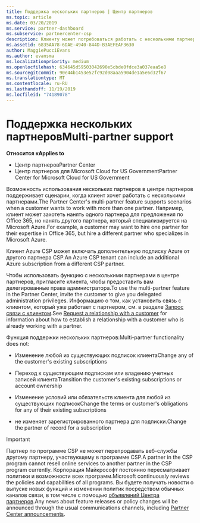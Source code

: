 ```yaml
---
title: Поддержка нескольких партнеров | Центр партнеров
ms.topic: article
ms.date: 03/20/2019
ms.service: partner-dashboard
ms.subservice: partnercenter-csp
description: Клиенту может потребоваться работать с несколькими партнерами в рамках программы поставщиков облачных решений, специализирующимися на разных услугах.
ms.assetid: 6835AA78-6DAE-4940-844D-B3AEFEAF3630
author: MaggiePucciEvans
ms.author: evansma
ms.localizationpriority: medium
ms.openlocfilehash: 634645d59503042690e5cbde0fdce3a037eaa5e8
ms.sourcegitcommit: 90e44b1453e52fc92d08aaa5904de1a5e6d32f67
ms.translationtype: MT
ms.contentlocale: ru-RU
ms.lasthandoff: 11/19/2019
ms.locfileid: "74189078"
---
```

# <a name="multi-partner-support"></a><span data-ttu-id="e67ab-103">Поддержка нескольких партнеров</span><span class="sxs-lookup"><span data-stu-id="e67ab-103">Multi-partner support</span></span>

<span data-ttu-id="e67ab-104">**Относится к**</span><span class="sxs-lookup"><span data-stu-id="e67ab-104">**Applies to**</span></span>

-  <span data-ttu-id="e67ab-105">Центр партнеров</span><span class="sxs-lookup"><span data-stu-id="e67ab-105">Partner Center</span></span>
-  <span data-ttu-id="e67ab-106">Центр партнеров для Microsoft Cloud for US Government</span><span class="sxs-lookup"><span data-stu-id="e67ab-106">Partner Center for Microsoft Cloud for US Government</span></span>

<span data-ttu-id="e67ab-107">Возможность использования нескольких партнеров в центре партнеров поддерживает сценарии, когда клиент хочет работать с несколькими партнерами.</span><span class="sxs-lookup"><span data-stu-id="e67ab-107">The Partner Center's multi-partner feature supports scenarios when a customer wants to work with more than one partner.</span></span> <span data-ttu-id="e67ab-108">Например, клиент может захотеть нанять одного партнера для предложения по Office 365, но нанять другого партнера, который специализируется на Microsoft Azure.</span><span class="sxs-lookup"><span data-stu-id="e67ab-108">For example, a customer may want to hire one partner for their expertise in Office 365, but hire a different partner who specializes in Microsoft Azure.</span></span> 

<span data-ttu-id="e67ab-109">Клиент Azure CSP может включать дополнительную подписку Azure от другого партнера CSP.</span><span class="sxs-lookup"><span data-stu-id="e67ab-109">An Azure CSP tenant can include an additional Azure subscription from a different CSP partner.</span></span>

<span data-ttu-id="e67ab-110">Чтобы использовать функцию с несколькими партнерами в центре партнеров, пригласите клиента, чтобы предоставить вам делегированные права администратора.</span><span class="sxs-lookup"><span data-stu-id="e67ab-110">To use the multi-partner feature in the Partner Center, invite the customer to give you delegated administration privileges.</span></span> <span data-ttu-id="e67ab-111">Информацию о том, как установить связь с клиентом, который уже работает с партнером, см. в разделе [Запрос связи с клиентом](request-a-relationship-with-a-customer.md).</span><span class="sxs-lookup"><span data-stu-id="e67ab-111">See [Request a relationship with a customer](request-a-relationship-with-a-customer.md) for information about how to establish a relationship with a customer who is already working with a partner.</span></span>

<span data-ttu-id="e67ab-112">Функция поддержки нескольких партнеров:</span><span class="sxs-lookup"><span data-stu-id="e67ab-112">Multi-partner functionality does not:</span></span>

- <span data-ttu-id="e67ab-113">Изменение любой из существующих подписок клиента</span><span class="sxs-lookup"><span data-stu-id="e67ab-113">Change any of the customer's existing subscriptions</span></span>

- <span data-ttu-id="e67ab-114">Переход к существующим подпискам или владению учетных записей клиента</span><span class="sxs-lookup"><span data-stu-id="e67ab-114">Transition the customer's existing subscriptions or account ownership</span></span>

- <span data-ttu-id="e67ab-115">Изменение условий или обязательств клиента для любой из существующих подписок</span><span class="sxs-lookup"><span data-stu-id="e67ab-115">Change the terms or customer's obligations for any of their existing subscriptions</span></span>

- <span data-ttu-id="e67ab-116">не изменяет зарегистрированного партнера для подписки.</span><span class="sxs-lookup"><span data-stu-id="e67ab-116">Change the partner of record for a subscription</span></span>

> [!IMPORTANT]  
> <span data-ttu-id="e67ab-117">Партнер по программе CSP не может перепродавать веб-службы другому партнеру, участвующему в программе CSP.</span><span class="sxs-lookup"><span data-stu-id="e67ab-117">A partner in the CSP program cannot resell online services to another partner in the CSP program currently.</span></span> <span data-ttu-id="e67ab-118">Корпорация Майкрософт постоянно пересматривает политики и возможности всех программ.</span><span class="sxs-lookup"><span data-stu-id="e67ab-118">Microsoft continuously reviews the policies and capabilities of all programs.</span></span> <span data-ttu-id="e67ab-119">Вы будете получать новости о выпуске новых функций и изменении политик посредством обычных каналов связи, в том числе с помощью [объявлений Центра партнеров](https://partner.microsoft.com/pcv/announcements).</span><span class="sxs-lookup"><span data-stu-id="e67ab-119">Any news about feature releases or policy changes will be announced through the usual communications channels, including [Partner Center announcements](https://partner.microsoft.com/pcv/announcements).</span></span>






